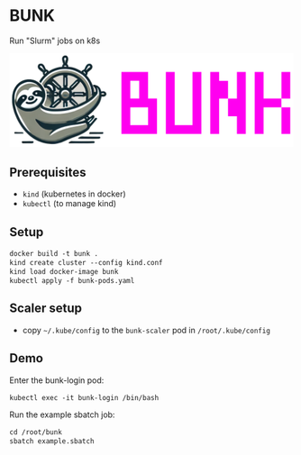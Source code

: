# BUNK

Run "Slurm" jobs on k8s

![BUNK title image with cute BUNK sloth hanging on a ship's wheel](bunk-title.png)

## Prerequisites

- `kind` (kubernetes in docker)
- `kubectl` (to manage kind)

## Setup

```
docker build -t bunk .
kind create cluster --config kind.conf
kind load docker-image bunk
kubectl apply -f bunk-pods.yaml
```

## Scaler setup

- copy `~/.kube/config` to the `bunk-scaler` pod in `/root/.kube/config`

## Demo

Enter the bunk-login pod:

```
kubectl exec -it bunk-login /bin/bash
```

Run the example sbatch job:

```
cd /root/bunk
sbatch example.sbatch
```
